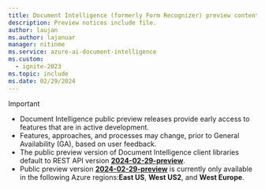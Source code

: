 ```yaml
---
title: Document Intelligence (formerly Form Recognizer) preview content notice
description: Preview notices include file.
author: laujan
ms.author: lajanuar
manager: nitinme
ms.service: azure-ai-document-intelligence
ms.custom:
  - ignite-2023
ms.topic: include
ms.date: 02/29/2024
---
```


> [!IMPORTANT]
>
> * Document Intelligence public preview releases provide early access to features that are in active development.
> * Features, approaches, and processes may change, prior to General Availability (GA), based on user feedback.
> * The public preview version of Document Intelligence client libraries default to REST API version [**2024-02-29-preview**](https://westus.dev.cognitive.microsoft.com/docs/services/document-intelligence-api-2024-02-29-preview/operations/AnalyzeDocument).
> * Public preview version [**2024-02-29-preview**](https://westus.dev.cognitive.microsoft.com/docs/services/document-intelligence-api-2024-02-29-preview/operations/AnalyzeDocument) is currently only available in the following Azure regions:**East US**, **West US2**, and **West Europe**.

